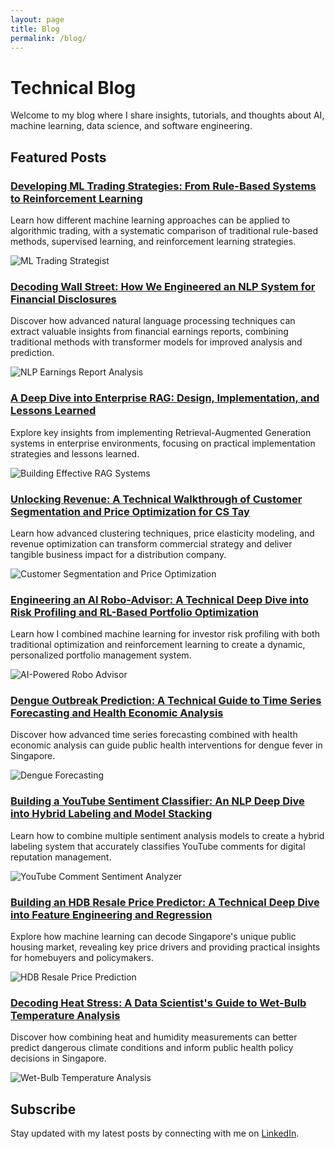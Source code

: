 ```yaml
---
layout: page
title: Blog
permalink: /blog/
---
```


# Technical Blog

Welcome to my blog where I share insights, tutorials, and thoughts about AI, machine learning, data science, and software engineering.

## Featured Posts

<div class="blog-grid">

<div class="blog-card">
  <div class="blog-content">
    <h3><a href="/ai/finance/machine-learning/reinforcement-learning/2025/05/12/ml-trading-strategist-comparing-learning-approaches.html">Developing ML Trading Strategies: From Rule-Based Systems to Reinforcement Learning</a></h3>
    <p>Learn how different machine learning approaches can be applied to algorithmic trading, with a systematic comparison of traditional rule-based methods, supervised learning, and reinforcement learning strategies.</p>
  </div>
  <img src="/assets/images/2025-05-12-ml-trading-strategist-comparing-learning-approaches.jpg" alt="ML Trading Strategist" class="blog-image">
</div>

<div class="blog-card">
  <div class="blog-content">
    <h3><a href="/nlp/finance/machine-learning/data-science/2025/05/09/nlp-earnings-report-analysis.html">Decoding Wall Street: How We Engineered an NLP System for Financial Disclosures</a></h3>
    <p>Discover how advanced natural language processing techniques can extract valuable insights from financial earnings reports, combining traditional methods with transformer models for improved analysis and prediction.</p>
  </div>
  <img src="/assets/images/2025-05-09-nlp-earnings-report-analysis.jpg" alt="NLP Earnings Report Analysis" class="blog-image">
</div>

<div class="blog-card">
  <div class="blog-content">
    <h3><a href="/ai/nlp/rag/2024/10/29/building-effective-rag-systems.html">A Deep Dive into Enterprise RAG: Design, Implementation, and Lessons Learned</a></h3>
    <p>Explore key insights from implementing Retrieval-Augmented Generation systems in enterprise environments, focusing on practical implementation strategies and lessons learned.</p>
  </div>
  <img src="/assets/images/2024-10-29-building-effective-rag-systems.jpg" alt="Building Effective RAG Systems" class="blog-image">
</div>

<div class="blog-card">
  <div class="blog-content">
    <h3><a href="/data-science/pricing-strategy/business-analytics/commercial-strategy/2024/08/15/customer-segmentation-price-optimization.html">Unlocking Revenue: A Technical Walkthrough of Customer Segmentation and Price Optimization for CS Tay</a></h3>
    <p>Learn how advanced clustering techniques, price elasticity modeling, and revenue optimization can transform commercial strategy and deliver tangible business impact for a distribution company.</p>
  </div>
  <img src="/assets/images/2024-08-15-customer-segmentation-price-optimization.jpg" alt="Customer Segmentation and Price Optimization" class="blog-image">
</div>

<div class="blog-card">
  <div class="blog-content">
    <h3><a href="/ai/finance/machine-learning/reinforcement-learning/2023/10/25/robo-advisor-risk-profiling-portfolio-optimization.html">Engineering an AI Robo-Advisor: A Technical Deep Dive into Risk Profiling and RL-Based Portfolio Optimization</a></h3>
    <p>Learn how I combined machine learning for investor risk profiling with both traditional optimization and reinforcement learning to create a dynamic, personalized portfolio management system.</p>
  </div>
  <img src="/assets/images/2023-10-25-robo-advisor-risk-profiling-portfolio-optimization.jpg" alt="AI-Powered Robo Advisor" class="blog-image">
</div>

<div class="blog-card">
  <div class="blog-content">
    <h3><a href="/time-series/public-health/economics/2023/08/15/forecasting-dengue-cases-and-cost-benefit-analysis.html">Dengue Outbreak Prediction: A Technical Guide to Time Series Forecasting and Health Economic Analysis</a></h3>
    <p>Discover how advanced time series forecasting combined with health economic analysis can guide public health interventions for dengue fever in Singapore.</p>
  </div>
  <img src="/assets/images/2023-08-15-forecasting-dengue-cases-and-cost-benefit-analysis.jpg" alt="Dengue Forecasting" class="blog-image">
</div>

<div class="blog-card">
  <div class="blog-content">
    <h3><a href="/nlp/machine-learning/sentiment-analysis/2023/07/10/building-youtube-comment-sentiment-analyzer.html">Building a YouTube Sentiment Classifier: An NLP Deep Dive into Hybrid Labeling and Model Stacking</a></h3>
    <p>Learn how to combine multiple sentiment analysis models to create a hybrid labeling system that accurately classifies YouTube comments for digital reputation management.</p>
  </div>
  <img src="/assets/images/2023-07-10-building-youtube-comment-sentiment-analyzer.jpg" alt="YouTube Comment Sentiment Analyzer" class="blog-image">
</div>

<div class="blog-card">
  <div class="blog-content">
    <h3><a href="/data-science/machine-learning/real-estate/2023/06/18/predicting-hdb-resale-prices.html">Building an HDB Resale Price Predictor: A Technical Deep Dive into Feature Engineering and Regression</a></h3>
    <p>Explore how machine learning can decode Singapore's unique public housing market, revealing key price drivers and providing practical insights for homebuyers and policymakers.</p>
  </div>
  <img src="/assets/images/2023-06-18-predicting-hdb-resale-prices.jpg" alt="HDB Resale Price Prediction" class="blog-image">
</div>

<div class="blog-card">
  <div class="blog-content">
    <h3><a href="/data-science/climate/public-health/2023/05/15/predicting-heat-stress-with-wet-bulb-temperature.html">Decoding Heat Stress: A Data Scientist's Guide to Wet-Bulb Temperature Analysis</a></h3>
    <p>Discover how combining heat and humidity measurements can better predict dangerous climate conditions and inform public health policy decisions in Singapore.</p>
  </div>
  <img src="/assets/images/2023-05-15-predicting-heat-stress-with-wet-bulb-temperature.jpg" alt="Wet-Bulb Temperature Analysis" class="blog-image">
</div>

</div>

## Subscribe

Stay updated with my latest posts by connecting with me on [LinkedIn](https://www.linkedin.com/in/wes-lee/).
